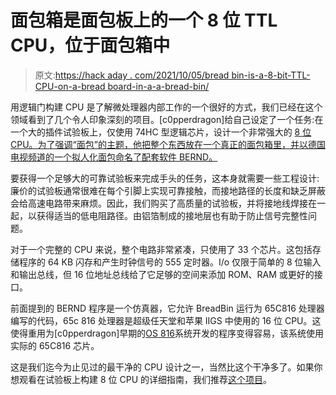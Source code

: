 # 面包箱是面包板上的一个 8 位 TTL CPU，位于面包箱中

> 原文:[https://hack aday . com/2021/10/05/bread bin-is-a-8-bit-TTL-CPU-on-a-bread board-in-a-a-bread-bin/](https://hackaday.com/2021/10/05/breadbin-is-an-8-bit-ttl-cpu-on-a-breadboard-in-a-bread-bin/)

用逻辑门构建 CPU 是了解微处理器内部工作的一个很好的方式，我们已经在这个领域看到了几个令人印象深刻的项目。[c0pperdragon]给自己设定了一个任务:在一个大的插件试验板上，仅使用 74HC 型逻辑芯片，设计一个非常强大的 [8 位 CPU。为了强调“面包”的主题，他把整个东西放在一个真正的面包箱里，并以德国电视频道的一个拟人化面包命名了配套软件 BERND。](https://github.com/c0pperdragon/BreadBin)

要获得一个足够大的可靠试验板来完成手头的任务，这本身就需要一些工程设计:廉价的试验板通常很难在每个引脚上实现可靠接触，而接地路径的长度和缺乏屏蔽会给高速电路带来麻烦。因此，我们购买了高质量的试验板，并将接地线焊接在一起，以获得适当的低电阻路径。由铝箔制成的接地层也有助于防止信号完整性问题。

对于一个完整的 CPU 来说，整个电路非常紧凑，只使用了 33 个芯片。这包括存储程序的 64 KB 闪存和产生时钟信号的 555 定时器。I/o 仅限于简单的 8 位输入和输出总线，但 16 位地址总线给了它足够的空间来添加 ROM、RAM 或更好的接口。

前面提到的 BERND 程序是一个仿真器，它允许 BreadBin 运行为 65C816 处理器编写的代码，65c 816 处理器是超级任天堂和苹果 IIGS 中使用的 16 位 CPU。这使得重用为[c0pperdragon]早期的[OS 816](https://github.com/c0pperdragon/OS816)系统开发的程序变得容易，该系统使用实际的 65C816 芯片。

这是我们迄今为止见过的最干净的 CPU 设计之一，当然比这个干净多了。如果你想观看在试验板上构建 8 位 CPU 的详细指南，我们推荐[这个项目](https://hackaday.com/2017/04/10/8-bit-breadboard-computer-is-up-to-8-hours/)。